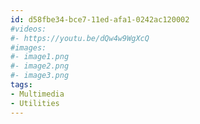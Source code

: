 ```yaml
---
id: d58fbe34-bce7-11ed-afa1-0242ac120002
#videos:
#- https://youtu.be/dQw4w9WgXcQ
#images:
#- image1.png
#- image2.png
#- image3.png
tags:
- Multimedia
- Utilities
---
```

